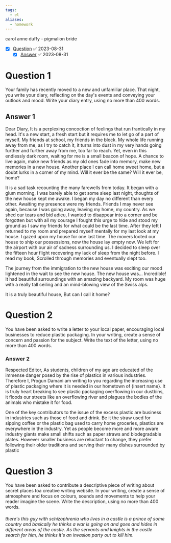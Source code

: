 ```yaml
---
tags:
  - el
aliases:
  - homework
---
```

carol anne duffy - pigmalion bride
- [x] [Question](#question) ✅ 2023-08-31
	- [x] [Answer](#answer) ✅ 2023-08-31
# Question 1
Your family has recently moved to a new and unfamiliar place. That night, you write your diary, reflecting on the day's events and conveying your outlook and mood. Write your diary entry, using no more than 400 words.


## Answer 1
Dear Diary,
It is a perplexing concoction of feelings that run frantically in my head. It's a new start, a fresh start but it requires me to let go of a part of myself. My friends at school, my friends in the block. My whole life running away from me, as I try to catch it, it turns into dust in my very hands going further and further away from me, too far to reach. Yet, even in this endlessly dark room, waiting for me is a small beacon of hope. A chance to live again, make new friends as my old ones fade into memory, make new memories in a new house. Another place I can call home sweet home, but a doubt lurks in a corner of my mind. Will it ever be the same? Will it ever be, home? 

It is a sad task recounting the many farewells from today. It began with a glum morning, I was barely able to get some sleep last night, thoughts of the new house kept me awake. I began my day no different than every other. Awaiting my presence were my friends. Friends I may never see again, because I was going away, leaving my home, my country. As we shed our tears and bid adieu, I wanted to disappear into a corner and be forgotten but with all my courage I fought this urge to hide and stood my ground as I saw my friends for what could be the last time. After they left I returned to my room and prepared myself mentally for my last look at my house. I gazed upon my house for one last time. The movers looted our house to ship our possessions, now the house lay empty now. We left for the airport with our air of sadness surrounding us. I decided to sleep over the fifteen hour flight recovering my lack of sleep from the night before. I read my book, Scrolled through memories and eventually slept too.  

The journey from the immigration to the new house was exciting our mood lightened in the wait to see the new house. The new house was... Incredible! It had beautiful surroundings with an amazing backyard. My room was huge with a really tall ceiling and an mind-blowing view of the Swiss alps.

It is a truly beautiful house, But can I call it home?

# Question 2
You have been asked to write a letter to your local paper, encouraging local businesses to reduce plastic packaging. In your writing, create a sense of concern and passion for the subject. Write the text of the letter, using no more than 400 words.
### Answer 2
Respected Editor,
As students, children of my age are educated of the immense danger posed by the rise of plastics in various industries. Therefore I, Progun Damani am writing to you regarding the increasing use of plastic packaging where it is needed in our hometown of {insert name}. It is truly heart breaking to see plastic packaging overflowing in our dustbins, it floods our streets like an overflowing river and plagues the bodies of the animals who mistake it for food. 

One of the key contributors to the issue of the excess plastic are business in industries such as those of food and drink. Be it the straw used for sipping coffee or the plastic bag used to carry home groceries, plastics are everywhere in the industry. Yet as people become more and more aware industry giants make small shifts such as paper straws and biodegradable plates. However smaller business are reluctant to change, they prefer following their older traditions and serving their many dishes surrounded by plastic   
# Question 3 
You have been asked to contribute a descriptive piece of writing about secret places toa creative writing website. In your writing, create a sense of atmosphere and focus on colours, sounds and movements to help your reader imagine the scene. Write the description, using no more than 400 words.
###### there's this guy with schizophrenia who lives in a castle is a prince of some country and basically he thinks a war is going on and goes and hides in different areas of the castle. As the servants and knights in the castle search for him, he thinks it's an invasion party out to kill him.